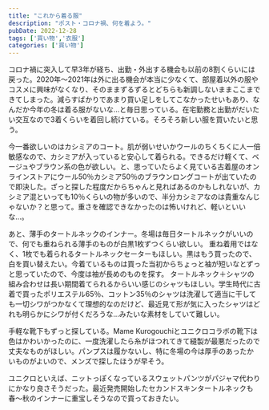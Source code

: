 ```yaml
---
title: "これから着る服"
description: "ポスト・コロナ禍、何を着よう。"
pubDate: 2022-12-28
tags: ['買い物','衣服']
categories: ['買い物']
---
```


コロナ禍に突入して早3年が経ち、出勤・外出する機会も以前の8割くらいには戻った。2020年〜2021年は外に出る機会が本当に少なくて、部屋着以外の服やコスメに興味がなくなり、そのままずるずるとどちらも新調しないままここまできてしまった。減らすばかりであまり買い足しをしてこなかったせいもあり、なんだか今年の冬は着る服がないな…と毎日思っている。在宅勤務と出勤がだいたい交互なので3着くらいを着回し続けている。そろそろ新しい服を買いたいと思う。

今一番欲しいのはカシミアのコート。肌が弱いせいかウールのちくちくに人一倍敏感なので、カシミアが入っていると安心して着られる。できるだけ軽くて、ベージュやブラウン系の色が欲しい。と、思っていたらよく見ている古着屋のオンラインストアにウール50％カシミア50％のブラウンロングコートが出ていたので即決した。ざっと探した程度だからちゃんと見ればあるのかもしれないが、カシミア混といっても10％くらいの物が多いので、半分カシミアなのは貴重なんじゃないか？と思って。重さを確認できなかったのは怖いけれど、軽いといいな…。

あと、薄手のタートルネックのインナー。冬場は毎日タートルネックがいいので、何でも重ねられる薄手のものが白黒1枚ずつくらい欲しい。 重ね着用ではなく、1枚でも着られるタートルネックセーターもほしい。黒はもう買ったので、白を買い替えたい。今着ているものは買った当初からちょっと袖が短いなとずっと思っていたので、今度は袖が長めのものを探す。
タートルネック＋シャツの組み合わせは長い期間着てられるからいい感じのシャツもほしい。学生時代に古着で買ったポリエステル65％、コットン35％のシャツは洗濯して適当に干しても一切シワがつかなくて理想的なのだけど、最近見て形が気に入ったシャツはどれも明らかにシワが付くだろうな…みたいな素材をしていて難しい。

手軽な靴下もずっと探している。Mame Kurogouchiとユニクロコラボの靴下は色はかわいかったのに、一度洗濯したら糸がほつれてきて縫製が最悪だったので丈夫なものがほしい。パンプスは履かないし、特に冬場の今は厚手のあったかいものがよいので、メンズで探したほうが早そう。

ユニクロといえば、ニットっぽくなっているスウェットパンツがパジャマ代わりにかなり良さそうだった。最近発売開始したセカンドスキンタートルネックも春〜秋のインナーに重宝しそうなので買っておきたい。